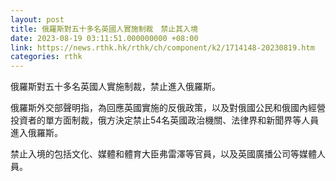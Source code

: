 ```yaml
---
layout: post
title: 俄羅斯對五十多名英國人實施制裁　禁止其入境　
date: 2023-08-19 03:11:51.000000000 +08:00
link: https://news.rthk.hk/rthk/ch/component/k2/1714148-20230819.htm
categories: rthk
---
```


俄羅斯對五十多名英國人實施制裁，禁止進入俄羅斯。

俄羅斯外交部聲明指，為回應英國實施的反俄政策，以及對俄國公民和俄國內經營投資者的單方面制裁，俄方決定禁止54名英國政治機關、法律界和新聞界等人員進入俄羅斯。

禁止入境的包括文化、媒體和體育大臣弗雷澤等官員，以及英國廣播公司等媒體人員。
